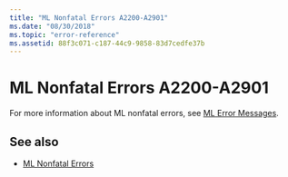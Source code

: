 ```yaml
---
title: "ML Nonfatal Errors A2200-A2901"
ms.date: "08/30/2018"
ms.topic: "error-reference"
ms.assetid: 88f3c071-c187-44c9-9858-83d7cedfe37b
---
```

# ML Nonfatal Errors A2200-A2901

For more information about ML nonfatal errors, see [ML Error Messages](../../assembler/masm/ml-error-messages.md).

## See also

- [ML Nonfatal Errors](../../assembler/masm/ml-nonfatal-errors.md)
